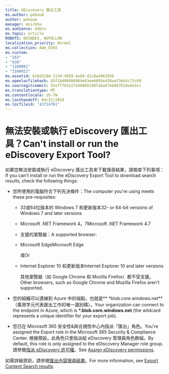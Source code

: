 ```yaml
---
title: eDiscovery 匯出工具
ms.author: pebaum
author: pebaum
manager: mnirkhe
ms.audience: Admin
ms.topic: article
ROBOTS: NOINDEX, NOFOLLOW
localization_priority: Normal
ms.collection: Adm_O365
ms.custom:
- "263"
- "928"
- "1100001"
- "3100022"
ms.assetid: b16d310d-1134-4959-be68-d1c0ad463930
ms.openlocfilehash: 83f18d06006989e03ee6095e430aaf3eb5c72c09
ms.sourcegitcommit: 55eff703a17e500681d8fa6a87eb067019ade3cc
ms.translationtype: MT
ms.contentlocale: zh-TW
ms.lasthandoff: 04/22/2020
ms.locfileid: "43714761"
---
```

# <a name="cant-install-or-run-the-ediscovery-export-tool"></a><span data-ttu-id="abccd-102">無法安裝或執行 eDiscovery 匯出工具？</span><span class="sxs-lookup"><span data-stu-id="abccd-102">Can't install or run the eDiscovery Export Tool?</span></span>

<span data-ttu-id="abccd-103">如果您無法安裝或執行 eDiscovery 匯出工具來下載搜尋結果，請檢查下列事項：</span><span class="sxs-lookup"><span data-stu-id="abccd-103">If you can't install or run the eDiscovery Export Tool to download search results, check the following things:</span></span>
  
- <span data-ttu-id="abccd-104">您所使用的電腦符合下列先決條件：</span><span class="sxs-lookup"><span data-stu-id="abccd-104">The computer you're using meets these pre-requisites:</span></span>

  - <span data-ttu-id="abccd-105">32或64位版本的 Windows 7 和更新版本</span><span class="sxs-lookup"><span data-stu-id="abccd-105">32- or 64-bit versions of Windows 7 and later versions</span></span>

  - <span data-ttu-id="abccd-106">Microsoft .NET Framework 4。7</span><span class="sxs-lookup"><span data-stu-id="abccd-106">Microsoft .NET Framework 4.7</span></span>

  - <span data-ttu-id="abccd-107">支援的瀏覽器：</span><span class="sxs-lookup"><span data-stu-id="abccd-107">A supported browser:</span></span>

  - <span data-ttu-id="abccd-108">Microsoft Edge</span><span class="sxs-lookup"><span data-stu-id="abccd-108">Microsoft Edge</span></span>

    <span data-ttu-id="abccd-109">或</span><span class="sxs-lookup"><span data-stu-id="abccd-109">Or</span></span>

  - <span data-ttu-id="abccd-110">Internet Explorer 10 和更新版本</span><span class="sxs-lookup"><span data-stu-id="abccd-110">Internet Explorer 10 and later versions</span></span>

    <span data-ttu-id="abccd-111">其他瀏覽器（如 Google Chrome 和 Mozilla Firefox）都不受支援。</span><span class="sxs-lookup"><span data-stu-id="abccd-111">Other browsers, such as Google Chrome and Mozilla Firefox aren't supported.</span></span>

- <span data-ttu-id="abccd-112">您的組織可以連線到 Azure 中的端點，也就是\*\* \*blob.core.windows.net\*\* （萬用字元代表匯出工作的唯一識別碼）。</span><span class="sxs-lookup"><span data-stu-id="abccd-112">Your organization can connect to the endpoint in Azure, which is **\*.blob.core.windows.net** (the wildcard represents a unique identifier for your export job).</span></span>

- <span data-ttu-id="abccd-113">您已在 Microsoft 365 安全性&amp;與合規性中心內指派「匯出」角色。</span><span class="sxs-lookup"><span data-stu-id="abccd-113">You're assigned the Export role in the Microsoft 365 Security &amp; Compliance Center.</span></span> <span data-ttu-id="abccd-114">根據預設，此角色只會指派給 eDiscovery 管理員角色群組。</span><span class="sxs-lookup"><span data-stu-id="abccd-114">By default, this role is only assigned to the eDiscovery Manager role group.</span></span> <span data-ttu-id="abccd-115">請參閱[指派 eDiscovery 許可權](https://docs.microsoft.com/office365/securitycompliance/assign-ediscovery-permissions)。</span><span class="sxs-lookup"><span data-stu-id="abccd-115">See [Assign eDiscovery permissions](https://docs.microsoft.com/office365/securitycompliance/assign-ediscovery-permissions).</span></span>

<span data-ttu-id="abccd-116">如需詳細資訊，請參閱[匯出內容搜尋結果](https://docs.microsoft.com/office365/securitycompliance/export-search-results)。</span><span class="sxs-lookup"><span data-stu-id="abccd-116">For more information, see [Export Content Search results](https://docs.microsoft.com/office365/securitycompliance/export-search-results).</span></span>
  